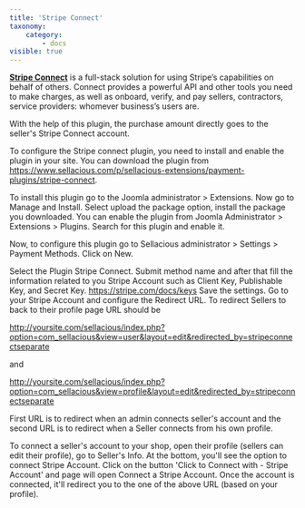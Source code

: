 ```yaml
---
title: 'Stripe Connect'
taxonomy:
    category:
        - docs
visible: true
---
```


**[Stripe Connect](https://stripe.com/docs/connect)** is a full-stack solution for using Stripe’s capabilities on behalf of others. Connect provides a powerful API and other tools you need to make charges, as well as onboard, verify, and pay sellers, contractors, service providers: whomever business’s users are.

With the help of this plugin, the purchase amount directly goes to the seller's Stripe Connect account.

To configure the Stripe connect plugin, you need to install and enable the plugin in your site. You can download the plugin from https://www.sellacious.com/p/sellacious-extensions/payment-plugins/stripe-connect.

To install this plugin go to the Joomla administrator > Extensions. Now go to Manage and Install. Select upload the package option, install the package you downloaded. You can enable the plugin from Joomla Administrator > Extensions > Plugins. Search for this plugin and enable it.

Now, to configure this plugin go to Sellacious administrator > Settings > Payment Methods. Click on New.

Select the Plugin Stripe Connect. Submit method name and after that fill the information related to you Stripe Account such as Client Key, Publishable Key, and Secret Key. https://stripe.com/docs/keys
Save the settings. Go to your Stripe Account and configure the Redirect URL. To redirect Sellers to back to their profile page URL should be

http://yoursite.com/sellacious/index.php?option=com_sellacious&view=user&layout=edit&redirected_by=stripeconnectseparate

and

http://yoursite.com/sellacious/index.php?option=com_sellacious&view=profile&layout=edit&redirected_by=stripeconnectseparate

First URL is to redirect when an admin connects seller's account and the second URL is to redirect when a Seller connects from his own profile.

To connect a seller's account to your shop, open their profile (sellers can edit their profile), go to Seller's Info. At the bottom, you'll see the option to connect Stripe Account. Click on the button 'Click to Connect with - Stripe Account' and page will open Connect a Stripe Account. Once the account is connected, it'll redirect you to the one of the above URL (based on your profile).